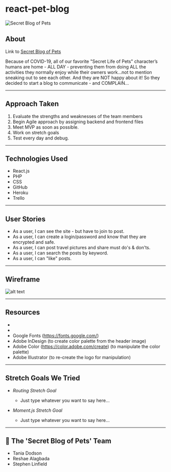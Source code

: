 # react-pet-blog

![Secret Blog of Pets](https://i.imgur.com/h5kv0y1.png)

## About
Link to [Secret Blog of Pets](https://pet-blog.herokuapp.com/posts)

Because of COVID-19, all of our favorite "Secret Life of Pets" character’s humans are home - ALL DAY - preventing them from doing ALL the activities they normally enjoy while their owners work…not to mention sneaking out to see each other. And they are NOT happy about it! So they decided to start a blog to communicate - and COMPLAIN…

----
## Approach Taken
1. Evaluate the strengths and weaknesses of the team members
2. Begin Agile approach by assigning backend and frontend files
3. Meet MVP as soon as possible.
3. Work on stretch goals
4. Test every day and debug.

----
## Technologies Used
* React.js
* PHP
* CSS
* GitHub
* Heroku
* Trello

----
## User Stories
* As a user, I can see the site - but have to join to post.
* As a user, I can create a login/password and know that they are encrypted and safe.
* As a user, I can post travel pictures and share must do's & don'ts.
* As a user, I can search the posts by keyword.
* As a user, I can "like" posts.

----
## Wireframe

![alt text](IMG_3208.jpg)

----
## Resources

 *	
 * 
 * Google Fonts (https://fonts.google.com/)
 * Adobe InDesign (to create color palette from the header image)
 * Adobe Color (https://color.adobe.com/create) (to manipulate the color palette)
 * Adobe Illustrator (to re-create the logo for manipulation)

----
## Stretch Goals We Tried

* *Routing Stretch Goal*
  * Just type whatever you want to say here...
  
  
* *Moment.js Stretch Goal*
  * Just type whatever you want to say here...

----
## :star2: The 'Secret Blog of Pets' Team
* Tania Dodson
* Reshae Alagbada
* Stephen Linfield

